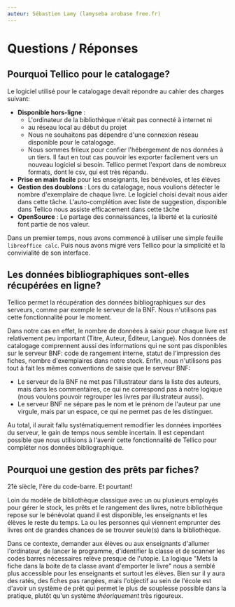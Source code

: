```yaml
---
auteur: Sébastien Lamy (lamyseba arobase free.fr)
---
```


Questions / Réponses
===========================================================


Pourquoi Tellico pour le catalogage?
-------------------------------------
Le logiciel utilisé pour le catalogage devait répondre au cahier des charges
suivant:

* __Disponible hors-ligne__ :
  * L'ordinateur de la bibliothèque n'était pas connecté à internet ni 
  * au réseau local au début du projet
  * Nous ne souhaitons pas dépendre d'une connexion réseau disponible pour le
    catalogage.
  * Nous sommes frileux pour confier l'hébergement de nos données à un tiers.
    Il faut en tout cas pouvoir les exporter facilement vers un nouveau
    logiciel si besoin. Tellico permet l'export dans de nombreux formats,
    dont le csv, qui est très répandu.
* __Prise en main facile__ pour les enseignants, les bénévoles, et les élèves
* __Gestion des doublons__ : Lors du catalogage, nous voulions détecter
  le nombre d'exemplaire de chaque livre. Le logiciel choisi devait nous aider
  dans cette tâche. L'auto-complétion avec liste de suggestion, disponible dans 
  Tellico nous assiste efficacement dans cette tâche
* __OpenSource__ : Le partage des connaissances, la liberté et la curiosité 
  font partie de nos valeur.

Dans un premier temps, nous avons commencé à utiliser une simple feuille
`libreoffice calc`. Puis nous avons migré vers Tellico pour la simplicité
et la convivialité de son interface.




Les données bibliographiques sont-elles récupérées en ligne?
-------------------------------------
Tellico permet la récupération des données bibliographiques sur des serveurs, 
comme par exemple le serveur de la BNF. Nous n'utilisons pas cette 
fonctionnalité pour le moment.

Dans notre cas en effet, le nombre de données à saisir pour chaque livre est
relativement peu important (Titre, Auteur, Éditeur, Langue). Nos données de 
catalogage comprennent aussi des informations qui ne sont pas disponibles sur
le serveur BNF: code de rangement interne, statut de l'impression des fiches,
nombre d'exemplaires dans notre stock.
Enfin, nous n'utilisons pas tout à fait les mêmes conventions de saisie que
le serveur BNF:
* Le serveur de la BNF ne met pas l'illustrateur dans la liste des auteurs, mais 
  dans les commentaires, ce qui ne correspond pas à notre logique (nous voulons 
  pouvoir regrouper les livres par illustrateur aussi).
* Le serveur BNF ne sépare pas le nom et le prénom de l'auteur par une virgule,
  mais par un espace, ce qui ne permet pas de les distinguer.

Au total, il aurait fallu systématiquement remodifier les données importées du
serveur, le gain de temps nous semble incertain. Il est cependant possible que
nous utilisions à l'avenir cette fonctionnalité de Tellico pour compléter nos
données bibliographique.




Pourquoi une gestion des prêts par fiches?
-------------------------------------
21è siècle, l'ère du code-barre. Et pourtant!

Loin du modèle de bibliothèque classique avec un ou plusieurs employés pour
gérer le stock, les prêts et le rangement des livres, notre bibliothèque repose
sur le bénévolat quand il est disponible, les enseignants et les élèves le reste
du temps. La ou les personnes qui viennent emprunter des livres ont de grandes
chances de se trouver seule(s) dans la bibliothèque.

Dans ce contexte, demander aux élèves ou aux enseignants d'allumer l'ordinateur,
de lancer le programme, d'identifier la classe et de scanner les codes barres
nécessaires relève presque de l'utopie.
La logique "Mets la fiche dans la boite de ta classe avant d'emporter le livre"
nous a semblé plus accessible pour les enseignants et surtout les élèves.
Bien sur il y aura des ratés, des fiches pas rangées, mais l'objectif au 
sein de l'école est d'avoir un système de prêt qui permet le plus de souplesse
possible dans la pratique, plutôt qu'un système _théoriquement_ très rigoureux.